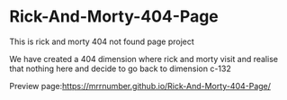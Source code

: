 # Rick-And-Morty-404-Page
This is rick and morty 404 not found page project

We have created a 404 dimension where rick and morty visit and realise that nothing here and decide to go back to dimension c-132

Preview page:https://mrrnumber.github.io/Rick-And-Morty-404-Page/
